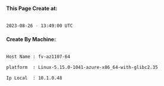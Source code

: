 
   
#### This Page Create at:

```bash

2023-08-26 - 13:49:00 UTC

```

#### Create By Machine:

```bash

Host Name : fv-az1107-64

platform  : Linux-5.15.0-1041-azure-x86_64-with-glibc2.35

Ip Local  : 10.1.0.48

```

